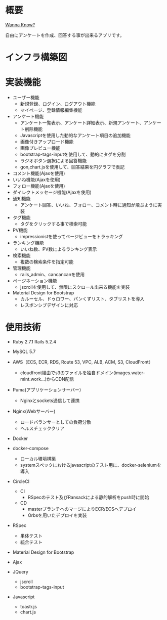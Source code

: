 # 概要
[Wanna Know?](https://www.water-mint.work/)

自由にアンケートを作成、回答する事が出来るアプリです。

# インフラ構築図

# 実装機能

- ユーザー機能
  - 新規登録、ログイン、ログアウト機能
  - マイページ、登録情報編集機能
- アンケート機能
  - アンケート一覧表示、アンケート詳細表示、新規アンケート、アンケート削除機能
  - Javascriptを使用した動的なアンケート項目の追加機能
  - 画像付きアップロード機能
  - 画像プレビュー機能
  - bootstrap-tags-inputを使用して、動的にタグを分割
  - ラジオボタン選択による回答機能
  - gon,chart.jsを使用して、回答結果を円グラフで表記
- コメント機能(Ajaxを使用)
- いいね機能(Ajaxを使用)
- フォロー機能(Ajaxを使用)
- ダイレクトメッセージ機能(Ajaxを使用)
- 通知機能
  - アンケート回答、いいね、フォロー、コメント時に通知が飛ぶように実装
- タグ機能
  - タグをクリックする事で検索可能
- PV機能
  - impressionistを使ってページビューをトラッキング
- ランキング機能
  - いいね数、PV数によるランキング表示
- 検索機能
  - 複数の検索条件を指定可能
- 管理機能
  - rails_admin、cancancanを使用
- ページネーション機能
  - jscrollを使用して、無限にスクロール出来る機能を実装
- Material Design for Bootstrap
  - カルーセル、ドゥロワー、パンくずリスト、タブリストを導入
  - レスポンシブデザインに対応

# 使用技術

- Ruby 2.7.1 Rails 5.2.4

- MySQL 5.7

- AWS（ECS, ECR, RDS, Route 53, VPC, ALB, ACM, S3, CloudFront）
  - cloudfront経由でs3のファイルを独自ドメイン(images.water-mint.work...)からCDN配信
  
- Puma(アプリケーションサーバー）
  - Nginxとsockets通信して連携
- Nginx(Webサーバー)
  - ロードバランサーとしての負荷分散
  - ヘルスチェッククリア

- Docker
- docker-compose
  - ローカル環境構築
  - systemスペックにおけるjavascriptのテスト用に、docker-seleniumを導入

- CircleCI
  - CI
    - RSpecのテスト及びRansackによる静的解析をpush時に開始
  - CD
    - masterブランチへのマージによりECR/ECSへデプロイ
    - Orbsを用いたデプロイを実装

- RSpec
  - 単体テスト
  - 統合テスト

- Material Design for Bootstrap

- Ajax

- JQuery
  - jscroll
  - bootstrap-tags-input
  
- Javascript
  - toastr.js
  - chart.js
